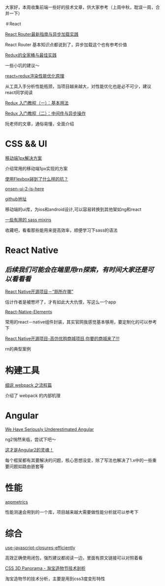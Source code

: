 大家好，本周收集前端一些好的技术文章，供大家参考（上周中秋，耽误一周，合并一下）

＃React

[React Router最新指南与异步加载实践](https://segmentfault.com/a/1190000006063554)

React Router 基本知识点都说到了，异步加载这个也有参考价值


[Redux的全家桶与最佳实践](http://www.tuicool.com/articles/uuu2iee)

一些小坑的建议～

[react+redux渲染性能优化原理](http://foio.github.io/react-redux-performance-boost/)

从工具入手分析性能瓶颈，当项目越来越大，对性能优化也是必不可少，建议react同学阅读



[Redux 入门教程（一）：基本用法](http://www.ruanyifeng.com/blog/2016/09/redux_tutorial_part_one_basic_usages.html)

[Redux 入门教程（二）：中间件与异步操作
](http://www.ruanyifeng.com/blog/2016/09/redux_tutorial_part_two_async_operations.html)

阮老师的文章，通俗易懂，全面介绍


# CSS && UI

[移动端1px解决方案](http://www.cnblogs.com/fang51/p/5681528.html)

介绍常用的移动端1px实现的方案

[使用Flexbox碰到了什么样的坑？](http://www.zhihu.com/question/29924791)


[onsen-ui-2-is-here](https://onsen.io/blog/onsen-ui-2-is-here/)

[github地址](https://github.com/OnsenUI/OnsenUI)

移动端的ui库，为ios和android设计,可以容易转换到其他架如ng和react

[一些有用的 sass mixins](https://github.com/huanz/mixins)

收藏吧，看看那些能用来提高效率，顺便学习下sass的语法

# React Native
## ***后续我们可能会在端里用rn探索，有时间大家还是可以看看看***


[React Native开源项目－“厕所在哪”](http://www.tuicool.com/articles/222QjyF)

估计作者是被憋坏了，才有如此大大仇恨，写这么一个app


[React-Native-Elements](https://github.com/react-native-community/React-Native-Elements)

常用的react－native组件封装，其实官网我感觉基本够用，要定制化的可以参考下

[React Native开源项目-高仿优购商城项目,你要的商城来了!!!](http://mp.weixin.qq.com/s?__biz=MzA4OTc4MTM0OA==&mid=2650358388&idx=1&sn=b05d51e25e0cde7fccfbff69cc151222#rd)

rn的典型案例


# 构建工具

[细说 webpack 之流程篇](http://taobaofed.org/blog/2016/09/09/webpack-flow/)

介绍了 webpack 的内部机理

# Angular

[We Have Seriously Underestimated Angular](http://developer.telerik.com/featured/you-have-seriously-underestimated-angular/)

ng2悄然来临，尝试下吧～


[这才是Angular2的灵魂！](http://mp.weixin.qq.com/s?__biz=MzAwODY4OTk2Mg==&mid=2652039368&idx=1&sn=9a04a5610f96dfc220621fca2a322740#rd)

每个框架都有其要解决的问题，核心思想没变，除了写法也解决了1.x中的一些重要问题如路由嵌套等


#  性能


[appmetrics](https://github.com/ebidel/appmetrics.js)

性能测速会用到的一个库，项目越来越大需要做性能分析就可以参考下


# 综合 

[use-javascript-closures-efficiently](http://jasonliao.me/posts/2016-05-06-use-javascript-closures-efficiently.html)

高效正确使用闭包，强烈建议都阅读一边，里面有原文链接可以对照着看

[CSS 3D Panorama - 淘宝造物节技术剖析](https://aotu.io/notes/2016/08/24/2016-8-24-css-3d-panorama/)

淘宝造物节的技术分析，主要是用到css3度变形特性



